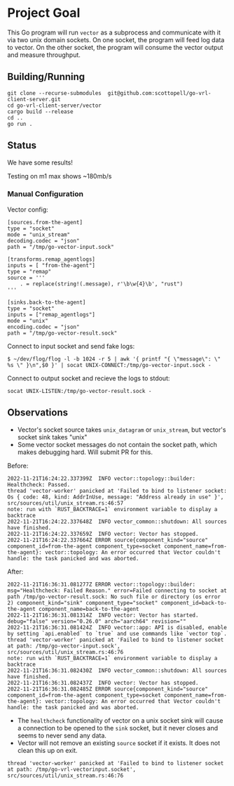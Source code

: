 # Project Goal
This Go program will run `vector` as a subprocess and communicate with it via
two unix domain sockets.
On one socket, the program will feed log data to vector.
On the other socket, the program will consume the vector output and measure throughput.

## Building/Running
```
git clone --recurse-submodules  git@github.com:scottopell/go-vrl-client-server.git
cd go-vrl-client-server/vector
cargo build --release
cd ..
go run .
```

## Status
We have some results!

Testing on m1 max shows ~180mb/s

### Manual Configuration
Vector config:
```
[sources.from-the-agent]
type = "socket"
mode = "unix_stream"
decoding.codec = "json"
path = "/tmp/go-vector-input.sock"

[transforms.remap_agentlogs]
inputs = [ "from-the-agent"]
type = "remap"
source = '''
    . = replace(string!(.message), r'\b\w{4}\b', "rust")
'''

[sinks.back-to-the-agent]
type = "socket"
inputs = ["remap_agentlogs"]
mode = "unix"
encoding.codec = "json"
path = "/tmp/go-vector-result.sock"
```

Connect to input socket and send fake logs:
```
$ ~/dev/flog/flog -l -b 1024 -r 5 | awk '{ printf "{ \"message\": \" %s \" }\n",$0 }' | socat UNIX-CONNECT:/tmp/go-vector-input.sock -
```

Connect to output socket and recieve the logs to stdout:
```
socat UNIX-LISTEN:/tmp/go-vector-result.sock -
```

## Observations
- Vector's socket source takes `unix_datagram` or `unix_stream`, but vector's socket sink takes "unix"
- Some vector socket messages do not contain the socket path, which makes debugging hard. Will submit PR for this.

Before:
```
2022-11-21T16:24:22.337399Z  INFO vector::topology::builder: Healthcheck: Passed.
thread 'vector-worker' panicked at 'Failed to bind to listener socket: Os { code: 48, kind: AddrInUse, message: "Address already in use" }', src/sources/util/unix_stream.rs:46:57
note: run with `RUST_BACKTRACE=1` environment variable to display a backtrace
2022-11-21T16:24:22.337648Z  INFO vector_common::shutdown: All sources have finished.
2022-11-21T16:24:22.337659Z  INFO vector: Vector has stopped.
2022-11-21T16:24:22.337664Z ERROR source{component_kind="source" component_id=from-the-agent component_type=socket component_name=from-the-agent}: vector::topology: An error occurred that Vector couldn't handle: the task panicked and was aborted.
```

After:
```
2022-11-21T16:36:31.081277Z ERROR vector::topology::builder: msg="Healthcheck: Failed Reason." error=Failed connecting to socket at path /tmp/go-vector-result.sock: No such file or directory (os error 2) component_kind="sink" component_type="socket" component_id=back-to-the-agent component_name=back-to-the-agent
2022-11-21T16:36:31.081314Z  INFO vector: Vector has started. debug="false" version="0.26.0" arch="aarch64" revision=""
2022-11-21T16:36:31.081424Z  INFO vector::app: API is disabled, enable by setting `api.enabled` to `true` and use commands like `vector top`.
thread 'vector-worker' panicked at 'Failed to bind to listener socket at path: /tmp/go-vector-input.sock', src/sources/util/unix_stream.rs:46:76
note: run with `RUST_BACKTRACE=1` environment variable to display a backtrace
2022-11-21T16:36:31.082430Z  INFO vector_common::shutdown: All sources have finished.
2022-11-21T16:36:31.082437Z  INFO vector: Vector has stopped.
2022-11-21T16:36:31.082485Z ERROR source{component_kind="source" component_id=from-the-agent component_type=socket component_name=from-the-agent}: vector::topology: An error occurred that Vector couldn't handle: the task panicked and was aborted.
```

- The `healthcheck` functionality of vector on a unix socket sink will cause a connection to be opened to the `sink` socket, but it never closes and seems to never send any data.
- Vector will not remove an existing `source` socket if it exists. It does not clean this up on exit.
```
thread 'vector-worker' panicked at 'Failed to bind to listener socket at path: /tmp/go-vrl-vectorinput.socket', src/sources/util/unix_stream.rs:46:76
```